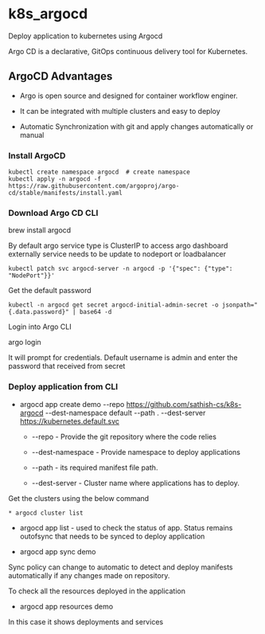 # k8s_argocd
Deploy application to kubernetes using Argocd


Argo CD is a declarative, GitOps continuous delivery tool for Kubernetes.

## ArgoCD Advantages

* Argo is open source and designed for container workflow enginer.

* It can be integrated with multiple clusters and easy to deploy

* Automatic Synchronization with git and apply changes automatically or manual

### Install ArgoCD

```
kubectl create namespace argocd  # create namespace 
kubectl apply -n argocd -f https://raw.githubusercontent.com/argoproj/argo-cd/stable/manifests/install.yaml
```

### Download Argo CD CLI

brew install argocd

By default argo service type is ClusterIP to access argo dashboard externally service needs to be update to nodeport or loadbalancer

```kubectl patch svc argocd-server -n argocd -p '{"spec": {"type": "NodePort"}}' ```

Get the default password

```kubectl -n argocd get secret argocd-initial-admin-secret -o jsonpath="{.data.password}" | base64 -d ```

Login into Argo CLI

argo login 

It will prompt for credentials. Default username is admin and enter the password that received  from secret

### Deploy application from CLI

* argocd app create demo --repo https://github.com/sathish-cs/k8s-argocd  --dest-namespace default --path . --dest-server https://kubernetes.default.svc


	* --repo - Provide the git repository where the code relies 

	* --dest-namespace - Provide namespace to deploy applications

	* --path - its required manifest file path. 

	* --dest-server - Cluster name where applications has to deploy. 

Get the clusters using the below command

	* argocd cluster list

* argocd app list - used to check the status of app. Status remains outofsync that needs to be synced to deploy application

* argocd app sync demo 

Sync policy can change to automatic to detect and deploy manifests automatically if any changes made on repository.


To check all the resources deployed in the application

* argocd app resources demo

In this case it shows deployments and services


